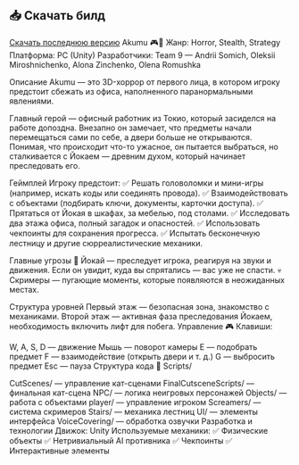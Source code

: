 ## 📥 Скачать билд
[Скачать последнюю версию](https://drive.google.com/drive/folders/16N9QLQ1qZ8O_G6LXB7rNMuhoB-C6ZtD-?usp=drive_link)
Akumu 🎮👻
Жанр: Horror, Stealth, Strategy
Платформа: PC (Unity)
Разработчики: Team 9 — Andrii Somich, Oleksii Miroshnichenko, Alona Zinchenko, Olena Romushka

Описание
Akumu — это 3D-хоррор от первого лица, в котором игроку предстоит сбежать из офиса, наполненного паранормальными явлениями.

Главный герой — офисный работник из Токио, который засиделся на работе допоздна. Внезапно он замечает, что предметы начали перемещаться сами по себе, а двери больше не открываются. Понимая, что происходит что-то ужасное, он пытается выбраться, но сталкивается с Йокаем — древним духом, который начинает преследовать его.

Геймплей
Игроку предстоит:
✅ Решать головоломки и мини-игры (например, искать коды или соединять провода).
✅ Взаимодействовать с объектами (подбирать ключи, документы, карточки доступа).
✅ Прятаться от Йокая в шкафах, за мебелью, под столами.
✅ Исследовать два этажа офиса, полный загадок и опасностей.
✅ Использовать чекпоинты для сохранения прогресса.
✅ Испытать бесконечную лестницу и другие сюрреалистические механики.

Главные угрозы
👻 Йокай — преследует игрока, реагируя на звуки и движения. Если он увидит, куда вы спрятались — вас уже не спасти.
💀 Скримеры — пугающие моменты, которые появляются в неожиданных местах.

Структура уровней
Первый этаж — безопасная зона, знакомство с механиками.
Второй этаж — активная фаза преследования Йокаем, необходимость включить лифт для побега.
Управление
🎮 Клавиши:

W, A, S, D — движение
Мышь — поворот камеры
E — подобрать предмет
F — взаимодействие (открыть двери и т. д.)
G — выбросить предмет
Esc — пауза
Структура кода
📁 Scripts/

CutScenes/ — управление кат-сценами
FinalCutsceneScripts/ — финальная кат-сцена
NPC/ — логика неигровых персонажей
Objects/ — работа с объектами
player/ — управление игроком
Screamers/ — система скримеров
Stairs/ — механика лестниц
UI/ — элементы интерфейса
VoiceCovering/ — обработка озвучки
Разработка и технологии
Движок: Unity
Используемые механики:
✅ Физические объекты
✅ Нетривиальный AI противника
✅ Чекпоинты
✅ Интерактивные элементы

